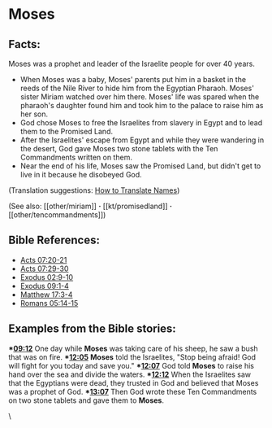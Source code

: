 # Moses #

## Facts: ##

Moses was a prophet and leader of the Israelite people for over 40 years.  

 * When Moses was a baby, Moses' parents put him in a basket in the reeds of the Nile River to hide him from the Egyptian Pharaoh. Moses' sister Miriam watched over him there. Moses' life was spared when the pharaoh's daughter found him and took him to the palace to raise him as her son.
 * God chose Moses to free the Israelites from slavery in Egypt and to lead them to the Promised Land.
 * After the Israelites' escape from Egypt and while they were wandering in the desert, God gave Moses two stone tablets with the Ten Commandments written on them.
 * Near the end of his life, Moses saw the Promised Land, but didn't get to live in it because he disobeyed God.

(Translation suggestions: [How to Translate Names](en/ta-vol1/translate/man/translate-names))

(See also: [[other/miriam]] **·** [[kt/promisedland]] **·** [[other/tencommandments]])

## Bible References: ##

* [Acts 07:20-21](en/tn/act/help/07/20)
* [Acts 07:29-30](en/tn/act/help/07/29)
* [Exodus 02:9-10](en/tn/exo/help/02/09)
* [Exodus 09:1-4](en/tn/exo/help/09/01)
* [Matthew 17:3-4](en/tn/mat/help/17/03)
* [Romans 05:14-15](en/tn/rom/help/05/14)

## Examples from the Bible stories: ##

  __*[09:12](en/tn/obs/help/09/12)__ One day while __Moses__ was taking care of his sheep, he saw a bush that was on fire.
  __*[12:05](en/tn/obs/help/12/05)__ __Moses__ told the Israelites, "Stop being afraid! God will fight for you today and save you."
  __*[12:07](en/tn/obs/help/12/07)__ God told __Moses__ to raise his hand over the sea and divide the waters.
  __*[12:12](en/tn/obs/help/12/12)__ When the Israelites saw that the Egyptians were dead, they trusted in God and believed that Moses was a prophet of God.
  __*[13:07](en/tn/obs/help/13/07)__ Then God wrote these Ten Commandments on two stone tablets and gave them to __Moses__.



\\